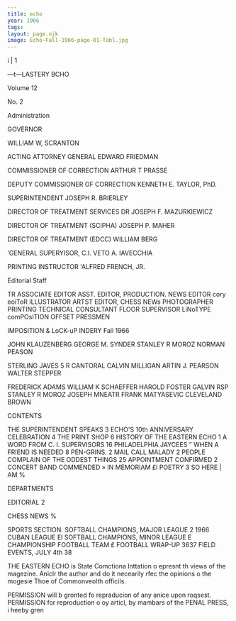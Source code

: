 ```yaml
---
title: echo
year: 1966
tags:
layout: page.njk
image: Echo-Fall-1966-page-01-Tabl.jpg
---
```

i
|
1

—t—LASTERY BCHO

Volume 12

No. 2

Administration

GOVERNOR

WILLIAM W, SCRANTON

ACTING ATTORNEY GENERAL
EDWARD FRIEDMAN

COMMISSIONER OF CORRECTION
ARTHUR T PRASSE

DEPUTY COMMISSIONER OF CORRECTION
KENNETH E. TAYLOR, PhD.

SUPERINTENDENT
JOSEPH R. BRIERLEY

DIRECTOR OF TREATMENT SERVICES
DR JOSEPH F. MAZURKIEWICZ

DIRECTOR OF TREATMENT (SCIPHA)
JOSEPH P. MAHER

DIRECTOR OF TREATMENT (EDCC)
WILLIAM BERG

‘GENERAL SUPERYISOR, C.I.
VETO A. IAVECCHIA

PRINTING INSTRUCTOR
'ALFRED FRENCH, JR.

Editorial Staff

TR
ASSOCIATE EDITOR
ASST. EDITOR, PRODUCTION.
NEWS EDITOR
cory eoiToR
ILLUSTRATOR
ARTST
EDITOR, CHESS NEWs
PHOTOGRAPHER
PRINTING
TECHNICAL CONSULTANT
FLOOR SUPERVISOR
LiNoTYPE
comPOsITION
OFFSET PRESSMEN

IMPOSITION & LoCK-uP
INDERY
Fall 1966

JOHN KLAUZENBERG
GEORGE M. SYNDER
STANLEY R MOROZ
NORMAN PEASON

STERLING JAVES
5 R CANTORAL
CALVIN MILLIGAN
ARTIN J. PEARSON
WALTER STEPPER

FREDERICK ADAMS
WILLIAM K SCHAEFFER
HAROLD FOSTER
GALVIN RSP
STANLEY R MOROZ
JOSEPH MNEATR
FRANK MATYASEVIC
CLEVELAND BROWN

CONTENTS

THE SUPERINTENDENT SPEAKS 3
ECHO'S 10th ANNIVERSARY CELEBRATION 4
THE PRINT SHOP 6
HISTORY OF THE EASTERN ECHO 1
A WORD FROM C. I. SUPERVISORS 16
PHILADELPHIA JAYCEES ”
WHEN A FRIEND IS NEEDED 8
PEN-GRINS. 2
MAIL CALL MALADY 2
PEOPLE COMPLAIN OF THE ODDEST THINGS 25
APPOINTMENT CONFIRMED 2
CONCERT BAND COMMENDED »
IN MEMORIAM £l
POETRY 3
SO HERE | AM %

DEPARTMENTS

EDITORIAL 2

CHESS NEWS %

SPORTS SECTION.
SOFTBALL CHAMPIONS, MAJOR LEAGUE 2
1966 CUBAN LEAGUE El
SOFTBALL CHAMPIONS, MINOR LEAGUE E
CHAMPIONSHIP FOOTBALL TEAM £
FOOTBALL WRAP-UP 3637
FIELD EVENTS, JULY 4th 38

THE EASTERN ECHO is
State Comctiona Inttation o
epresnt th views of the magezine. Aniclr
the author and do it necearily rfec the opinions o the mogesie
Thoe of Commonveolth officils.

PERMISSION will b gronted fo repraducion of any anice upon
roqsest. PERMISSION for reproduction o oy articl, by mambars of
the PENAL PRESS, i heeby gren


